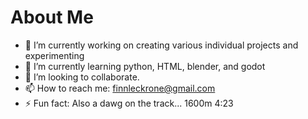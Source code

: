 # About Me

<!--
**finnJAMin37/finnJAMin37** is a ✨ _special_ ✨ repository because its `README.md` (this file) appears on your GitHub profile.
-->


- 🔭 I’m currently working on creating various individual projects and experimenting
- 🌱 I’m currently learning python, HTML, blender, and godot
- 👯 I’m looking to collaborate.
- 📫 How to reach me: finnleckrone@gmail.com
- ⚡ Fun fact: Also a dawg on the track... 1600m 4:23


